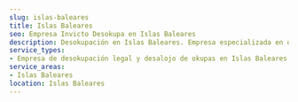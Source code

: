 ```yaml
---
slug: islas-baleares
title: Islas Baleares
seo: Empresa Invicto Desokupa en Islas Baleares
description: Desokupación en Islas Baleares. Empresa especializada en okupas. Mediación legal y desalojo express. Presupuesto gratuito.
service_types:
- Empresa de desokupación legal y desalojo de okupas en Islas Baleares
service_areas:
- Islas Baleares
location: Islas Baleares
---
```

